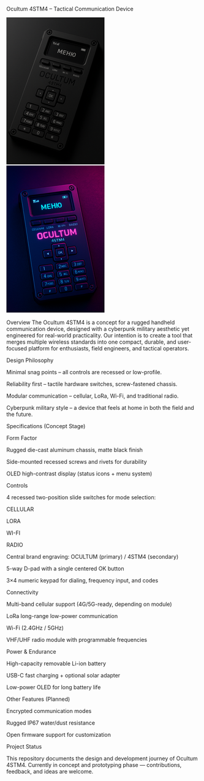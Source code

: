 Ocultum 4STM4 – Tactical Communication Device

![ocultum device](ocultum_device.png)
![ocultum device](ocultum_device3.png)

Overview
The Ocultum 4STM4 is a concept for a rugged handheld communication device, designed with a cyberpunk military aesthetic yet engineered for real-world practicality.
Our intention is to create a tool that merges multiple wireless standards into one compact, durable, and user-focused platform for enthusiasts, field engineers, and tactical operators.

Design Philosophy

Minimal snag points – all controls are recessed or low-profile.

Reliability first – tactile hardware switches, screw-fastened chassis.

Modular communication – cellular, LoRa, Wi-Fi, and traditional radio.

Cyberpunk military style – a device that feels at home in both the field and the future.

Specifications (Concept Stage)

Form Factor

Rugged die-cast aluminum chassis, matte black finish

Side-mounted recessed screws and rivets for durability

OLED high-contrast display (status icons + menu system)

Controls

4 recessed two-position slide switches for mode selection:

CELLULAR

LORA

WI-FI

RADIO

Central brand engraving: OCULTUM (primary) / 4STM4 (secondary)

5-way D-pad with a single centered OK button

3×4 numeric keypad for dialing, frequency input, and codes

Connectivity

Multi-band cellular support (4G/5G-ready, depending on module)

LoRa long-range low-power communication

Wi-Fi (2.4GHz / 5GHz)

VHF/UHF radio module with programmable frequencies

Power & Endurance

High-capacity removable Li-ion battery

USB-C fast charging + optional solar adapter

Low-power OLED for long battery life

Other Features (Planned)

Encrypted communication modes

Rugged IP67 water/dust resistance

Open firmware support for customization

Project Status

This repository documents the design and development journey of Ocultum 4STM4.
Currently in concept and prototyping phase — contributions, feedback, and ideas are welcome.
